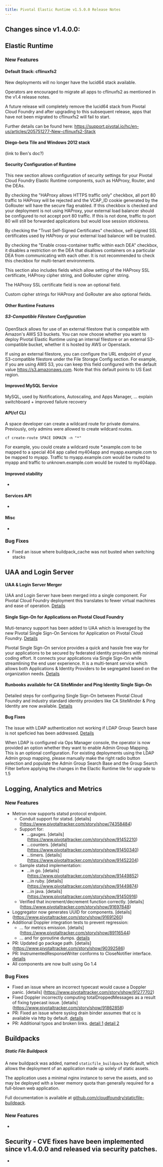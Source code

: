 ```yaml
---
title: Pivotal Elastic Runtime v1.5.0.0 Release Notes
---
```


## Changes since v1.4.0.0:

## Elastic Runtime

### New Features

#### Default Stack: cflinuxfs2

New deployments will no longer have the lucid64 stack available.

Operators are encouraged to migrate all apps to cflinuxfs2 as mentioned in the v1.4 release notes.

A future release will completely remove the lucid64 stack from Pivotal Cloud Foundry and after upgrading to this subsequent release, apps that have not been migrated to cflinuxfs2 will fail to start.

Further details can be found here: https://support.pivotal.io/hc/en-us/articles/205751277-New-cflinuxfs2-Stack

#### Diego-beta Tile and Windows 2012 stack 

(link to Ben's doc?)

#### Security Configuration of Runtime

This new section allows configuration of security settings for your Pivotal Cloud Foundry Elastic Runtime components, such as HAProxy, Router, and the DEAs.

By checking the "HAProxy allows HTTPS traffic only" checkbox, all port 80 traffic to HAProxy will be rejected and the VCAP_ID cookie generated by the GoRouter will have the secure flag enabled. If this checkbox is checked and your deployment is not using HAProxy, your external load balancer should be configured to not accept port 80 traffic.  If this is not done, traffic to port 80 will still be forwarded applications but would lose session stickiness.

By checking the "Trust Self-Signed Certificates" checkbox, self-signed SSL certificates used by HAProxy or your external load balancer will be trusted. 

By checking the "Enable cross-container traffic within each DEA" checkbox, it disables a restriction on the DEA that disallows containers on a particular DEA from communicating with each other.  It is not recommended to check this checkbox for multi-tenant environments.  

This section also includes fields which allow setting of the HAProxy SSL certificate, HAProxy cipher string, and GoRouter cipher string. 

The HAProxy SSL certificate field is now an optional field.

Custom cipher strings for HAProxy and GoRouter are also optional fields.

#### Other Runtime Features

##### S3-Compatible Filestore Configuration

OpenStack allows for use of an external filestore that is compatible with Amazon's AWS S3 buckets. You can now choose whether you want to deploy Pivotal Elastic Runtime using an internal filestore or an external S3-compatible bucket, whether it is hosted by AWS or Openstack.

If using an external filestore, you can configure the URL endpoint of your S3-compatible filestore under the File Storage Config section. For example, if you are using AWS S3, you can keep this field configured with the default value https://s3.amazonaws.com. Note that this default points to US East region.

#### Improved MySQL Service
MySQL, used by Notifications, Autoscaling, and Apps Manager, ... explain switchboard + improved failure recovery

#### API/cf CLI

A space developer can create a wildcard route for private domains.  Previously, only admins were allowed to create wildcard routes.

`cf create-route SPACE DOMAIN -n "*"`

For example, you could create a wildcard route *.example.com to be mapped to a special 404 app called my404app and myapp.example.com to be mapped to myapp.
Traffic to myapp.example.com would be routed to myapp and traffic to unknown.example.com would be routed to my404app. 

#### Improved stability
* 

#### Services API
* 

#### Misc
* 

### Bug Fixes
* Fixed an issue where buildpack_cache was not busted when switching stacks

## UAA and Login Server
#### UAA & Login Server Merger
UAA and Login Server have been merged into a single component. For Pivotal Cloud Foundry deployment this translates to fewer virtual machines and ease of operation. [Details](https://github.com/cloudfoundry/uaa/releases/tag/2.0.0)

#### Single Sign-On for Applications on Pivotal Cloud Foundry
Muti-tenancy support has been added to UAA which is leveraged by the new Pivotal Single Sign-On Services for Application on Pivotal Cloud Foundry. [Details](https://github.com/cloudfoundry/uaa/releases/tag/2.1.0)

Pivotal Single Sign-On service provides a quick and hassle free way for your applications to be secured by federated identity providers with minimal coding effort. It connects your applications via Single Sign-On while streamlining the end user experience. It is a multi-tenant service which allows both Applications & Identity Providers to be segregated based on the organization needs. [Details](http://docs.pivotal.io/p-identity/index.html)

#### Runbooks available for CA SiteMinder and Ping Identity Single Sign-On
Detailed steps for configuring Single Sign-On between Pivotal Cloud Foundry and industry standard identity providers like CA SiteMinder & Ping Identity are now available. [Details](http://docs.pivotal.io/pivotalcf/opsguide/sso.html#configure-identity-provider)

#### Bug Fixes
The issue with LDAP authentication not working if LDAP Group Search base is not speficied has been addressed. 
[Details](http://docs.pivotal.io/pivotalcf/pcf-release-notes/p1-v1.4/runtime_ki_1_4.html)

When LDAP is configured via Ops Manager console, the operator is now provided an option whether they want to enable Admin Group Mapping. This is an optional configuration. 
For existing deployments using the LDAP Admin group mapping, please manually make the right radio button selection and populate the Admin Group Search Base and the Group Search Filter before applying the changes in the Elactic Runtime tile for upgrade to 1.5

## Logging, Analytics and Metrics

### New Features
* Metron now supports statsd protocol endpoint.
  * Conduit support for statsd. [details] (https://www.pivotaltracker.com/story/show/74358484)
  * Support for:
    * ...gauges. [details] (https://www.pivotaltracker.com/story/show/91452210)
    * ...counters. [details] (https://www.pivotaltracker.com/story/show/91450340)
    * ...timers. [details] (https://www.pivotaltracker.com/story/show/91452204)
  * Sample statsd implementation:
    * ...in go. [details] (https://www.pivotaltracker.com/story/show/91449852)
    * ...in ruby. [details] (https://www.pivotaltracker.com/story/show/91449874)
    * ...in java. [details] (https://www.pivotaltracker.com/story/show/91450916)
  * Verified that increment/decrement function correctly. [details] (https://www.pivotaltracker.com/story/show/91697848)
* Loggregator now generates UUID for components. [details] (https://www.pivotaltracker.com/story/show/91691260)
* Additional Doppler integration tests to prevent regression:
  * ... for metrics emission. [details] (https://www.pivotaltracker.com/story/show/89116544)
  * ... and for goroutine dumps. [details](https://www.pivotaltracker.com/story/show/89069346)
* PR: Updated go package path. [details] (https://www.pivotaltracker.com/story/show/90392586)
* PR: InstrumentedResponseWriter conforms to CloseNotifier interface. [details](https://www.pivotaltracker.com/story/show/91151056)
* All components are now built using Go 1.4

### Bug Fixes
* Fixed an issue where an incorrect typecast would cause a Doppler panic. [details] (https://www.pivotaltracker.com/story/show/91277702)
* Fixed Doppler incorrectly computing totalDroppedMessages as a result of fixing typecast issue.  [details] (https://www.pivotaltracker.com/story/show/91862858)
* PR: Fixed an issue where syslog drain binder assumes that cc is available via http by default.  [details](https://www.pivotaltracker.com/story/show/89053898)
* PR: Additional typos and broken links. [detail 1](https://www.pivotaltracker.com/story/show/90569414) [detail 2](https://www.pivotaltracker.com/story/show/91918380)

## Buildpacks

##### Static File Buildpack

A new buildpack was added, named `staticfile_buildpack` by default,
which allows the deployment of an application made up solely of static
assets.

The application uses a minimal nginx instance to serve the assets, and
so may be deployed with a lower memory quota than generally required
for a full-blown web application.

Full documentation is available at
[github.com/cloudfoundry/staticfile-buildpack](https://github.com/cloudfoundry/staticfile-buildpack).



### New Features

* 

## Security - CVE fixes have been implemented since v1.4.0.0 and released via security patches.

* 

